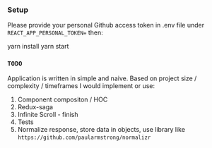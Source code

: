 
### Setup

Please provide your personal Github access token in .env file under `REACT_APP_PERSONAL_TOKEN=` then:

yarn install
yarn start


### `TODO`

Application is written in simple and naive. Based on project size / complexity / timeframes I would implement or use:

1. Component compositon / HOC
2. Redux-saga
3. Infinite Scroll - finish
4. Tests
5. Normalize response, store data in objects, use library like `https://github.com/paularmstrong/normalizr`
